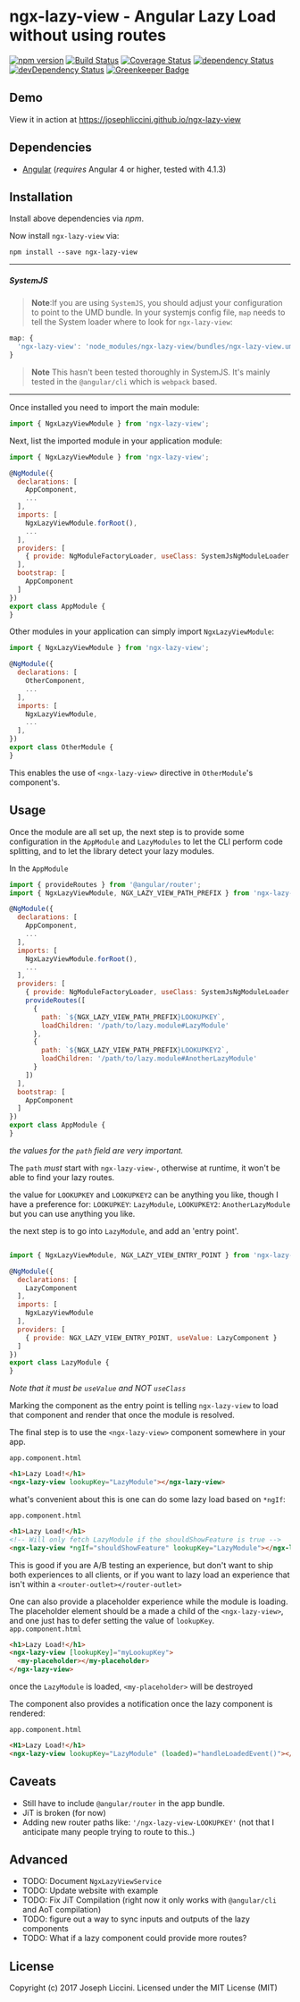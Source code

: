 # ngx-lazy-view - Angular Lazy Load without using routes

[![npm version](https://badge.fury.io/js/ngx-lazy-view.svg)](https://badge.fury.io/js/ngx-lazy-view)
[![Build Status](https://travis-ci.org/josephliccini/ngx-lazy-view.svg?branch=master)](https://travis-ci.org/josephliccini/ngx-lazy-view)
[![Coverage Status](https://coveralls.io/repos/github/josephliccini/ngx-lazy-view/badge.svg?branch=master)](https://coveralls.io/github/josephliccini/ngx-lazy-view?branch=master)
[![dependency Status](https://david-dm.org/josephliccini/ngx-lazy-view/status.svg)](https://david-dm.org/josephliccini/ngx-lazy-view)
[![devDependency Status](https://david-dm.org/josephliccini/ngx-lazy-view/dev-status.svg?branch=master)](https://david-dm.org/josephliccini/ngx-lazy-view#info=devDependencies)
[![Greenkeeper Badge](https://badges.greenkeeper.io/josephliccini/ngx-lazy-view.svg)](https://greenkeeper.io/)

## Demo

View it in action at https://josephliccini.github.io/ngx-lazy-view

## Dependencies
* [Angular](https://angular.io) (*requires* Angular 4 or higher, tested with 4.1.3)

## Installation
Install above dependencies via *npm*. 

Now install `ngx-lazy-view` via:
```shell
npm install --save ngx-lazy-view
```

---
##### SystemJS
>**Note**:If you are using `SystemJS`, you should adjust your configuration to point to the UMD bundle.
In your systemjs config file, `map` needs to tell the System loader where to look for `ngx-lazy-view`:
```js
map: {
  'ngx-lazy-view': 'node_modules/ngx-lazy-view/bundles/ngx-lazy-view.umd.js',
}
```

> **Note** This hasn't been tested thoroughly in SystemJS.  It's mainly tested in the `@angular/cli` which is `webpack` based.

---

Once installed you need to import the main module:
```js
import { NgxLazyViewModule } from 'ngx-lazy-view';
```
Next, list the imported module in your application module:
```js
import { NgxLazyViewModule } from 'ngx-lazy-view';

@NgModule({
  declarations: [
    AppComponent, 
    ...
  ],
  imports: [
    NgxLazyViewModule.forRoot(), 
    ...
  ],  
  providers: [
    { provide: NgModuleFactoryLoader, useClass: SystemJsNgModuleLoader } // This is *REQUIRED* if your app does not use the RouterModule.forRoot()
  ],
  bootstrap: [
    AppComponent
  ]
})
export class AppModule {
}
```

Other modules in your application can simply import ` NgxLazyViewModule `:

```js
import { NgxLazyViewModule } from 'ngx-lazy-view';

@NgModule({
  declarations: [
    OtherComponent, 
    ...
  ],
  imports: [
    NgxLazyViewModule, 
    ...
  ], 
})
export class OtherModule {
}
```
This enables the use of `<ngx-lazy-view>` directive in `OtherModule`'s component's.

## Usage

Once the module are all set up, the next step is to provide some configuration in the `AppModule` and `LazyModules` to let the CLI perform code splitting, and to let the library detect your lazy modules.

In the `AppModule`
```js
import { provideRoutes } from '@angular/router';
import { NgxLazyViewModule, NGX_LAZY_VIEW_PATH_PREFIX } from 'ngx-lazy-view';

@NgModule({
  declarations: [
    AppComponent, 
    ...
  ],
  imports: [
    NgxLazyViewModule.forRoot(), 
    ...
  ],  
  providers: [
    { provide: NgModuleFactoryLoader, useClass: SystemJsNgModuleLoader }, // This is *REQUIRED* if your app does not use the RouterModule.forRoot()
    provideRoutes([
      {
        path: `${NGX_LAZY_VIEW_PATH_PREFIX}LOOKUPKEY`,
        loadChildren: '/path/to/lazy.module#LazyModule'
      },
      {
        path: `${NGX_LAZY_VIEW_PATH_PREFIX}LOOKUPKEY2`,
        loadChildren: '/path/to/lazy.module#AnotherLazyModule'
      }
    ])
  ],
  bootstrap: [
    AppComponent
  ]
})
export class AppModule {
}
```

*the values for the `path` field are _very_ important.*

The `path` _must_ start with `ngx-lazy-view-`, otherwise at runtime, it won't be able to find your lazy routes.

the value for `LOOKUPKEY` and `LOOKUPKEY2` can be anything you like, though I have a preference for:
`LOOKUPKEY`: `LazyModule`,
`LOOKUPKEY2`: `AnotherLazyModule`
but you can use anything you like.

the next step is to go into `LazyModule`, and add an 'entry point'.

```js

import { NgxLazyViewModule, NGX_LAZY_VIEW_ENTRY_POINT } from 'ngx-lazy-view';

@NgModule({
  declarations: [
    LazyComponent
  ],
  imports: [
    NgxLazyViewModule
  ],  
  providers: [
    { provide: NGX_LAZY_VIEW_ENTRY_POINT, useValue: LazyComponent }
  ]
})
export class LazyModule {
}
```
*Note that it must be `useValue` and NOT `useClass`*

Marking the component as the entry point is telling `ngx-lazy-view` to load that component and render that once the module is resolved.

The final step is to use the `<ngx-lazy-view>` component somewhere in your app.

`app.component.html`
```html
<h1>Lazy Load!</h1>
<ngx-lazy-view lookupKey="LazyModule"></ngx-lazy-view>
```

what's convenient about this is one can do some lazy load based on `*ngIf`:

`app.component.html`
```html
<h1>Lazy Load!</h1>
<!-- Will only fetch LazyModule if the shouldShowFeature is true -->
<ngx-lazy-view *ngIf="shouldShowFeature" lookupKey="LazyModule"></ngx-lazy-view>
```

This is good if you are A/B testing an experience, but don't want to ship both experiences to all clients, or if you want to lazy load an experience that isn't within a `<router-outlet></router-outlet>`

One can also provide a placeholder experience while the module is loading.  The placeholder element should be a made a child of the `<ngx-lazy-view>`, and one just has to defer setting the value of `lookupKey`.  
`app.component.html`
```html
<h1>Lazy Load!</h1>
<ngx-lazy-view [lookupKey]="myLookupKey">
  <my-placeholder></my-placeholder>
</ngx-lazy-view>
```

once the `LazyModule` is loaded, `<my-placeholder>` will be destroyed

The component also provides a notification once the lazy component is rendered:

`app.component.html`
```html
<H1>Lazy Load!</h1>
<ngx-lazy-view lookupKey="LazyModule" (loaded)="handleLoadedEvent()"></ngx-lazy-view>
```

## Caveats
- Still have to include `@angular/router` in the app bundle.
- JiT is broken (for now)
- Adding new router paths like: `'/ngx-lazy-view-LOOKUPKEY'` (not that I anticipate many people trying to route to this..)

## Advanced

- TODO: Document `NgxLazyViewService`
- TODO: Update website with example
- TODO: Fix JiT Compilation (right now it only works with `@angular/cli` and AoT compilation)
- TODO: figure out a way to sync inputs and outputs of the lazy components
- TODO: What if a lazy component could provide more routes?

## License

Copyright (c) 2017 Joseph Liccini. Licensed under the MIT License (MIT)

